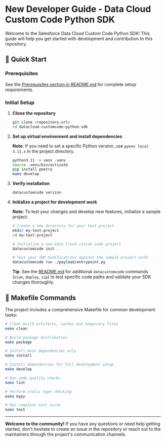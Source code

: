 # New Developer Guide - Data Cloud Custom Code Python SDK

Welcome to the Salesforce Data Cloud Custom Code Python SDK! This guide will help you get started with development and contribution to this repository.

## 🚀 Quick Start

### Prerequisites

See the [Prerequisites section in README.md](./README.md#prerequisites) for complete setup requirements.

### Initial Setup

1. **Clone the repository**
   ```bash
   git clone <repository-url>
   cd datacloud-customcode-python-sdk
   ```

2. **Set up virtual environment and install dependencies**
   
   **Note**: If you need to set a specific Python version, use `pyenv local 3.11.x` in the project directory.
   
   ```bash
   python3.11 -m venv .venv
   source .venv/bin/activate
   pip install poetry
   make develop
   ```

3. **Verify installation**
   ```bash
   datacustomcode version
   ```

4. **Initialize a project for development work**
   
   **Note**: To test your changes and develop new features, initialize a sample project:
   
   ```bash
   # Create a new directory for your test project
   mkdir my-test-project
   cd my-test-project
   
   # Initialize a new Data Cloud custom code project
   datacustomcode init .
   
   # Test your SDK modifications against the sample project with: 
   datacustomcode run ./payload/entrypoint.py
   ```
   
   **Tip**: See the [README.md](./README.md) for additional `datacustomcode` commands (`scan`, `deploy`, `zip`) to test specific code paths and validate your SDK changes thoroughly.

## 🔧 Makefile Commands

The project includes a comprehensive Makefile for common development tasks:

```bash
# Clean build artifacts, caches and temporary files
make clean

# Build package distribution
make package

# Install main dependencies only
make install

# Install dependencies for full development setup
make develop

# Run code quality checks
make lint

# Perform static type checking
make mypy

# Run complete test suite
make test
```

---

**Welcome to the community!** If you have any questions or need help getting started, don't hesitate to create an issue in the repository or reach out to the maintainers through the project's communication channels.
